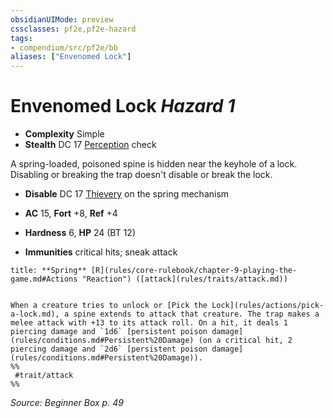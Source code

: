 ```yaml
---
obsidianUIMode: preview
cssclasses: pf2e,pf2e-hazard
tags:
- compendium/src/pf2e/bb
aliases: ["Envenomed Lock"]
---
```

# Envenomed Lock *Hazard 1*  

- **Complexity** Simple
- **Stealth** DC 17 [Perception](compendium/skills.md#Perception) check  

A spring-loaded, poisoned spine is hidden near the keyhole of a lock. Disabling or breaking the trap doesn't disable or break the lock.

- **Disable** DC 17 [Thievery](compendium/skills.md#Thievery) on the spring mechanism  

- **AC** 15, **Fort** +8, **Ref** +4
- **Hardness** 6, **HP** 24 (BT 12)
- **Immunities** critical hits; sneak attack

```ad-embed-ability
title: **Spring** [R](rules/core-rulebook/chapter-9-playing-the-game.md#Actions "Reaction") ([attack](rules/traits/attack.md))


When a creature tries to unlock or [Pick the Lock](rules/actions/pick-a-lock.md), a spine extends to attack that creature. The trap makes a melee attack with +13 to its attack roll. On a hit, it deals 1 piercing damage and `1d6` [persistent poison damage](rules/conditions.md#Persistent%20Damage) (on a critical hit, 2 piercing damage and `2d6` [persistent poison damage](rules/conditions.md#Persistent%20Damage)).  
%%
 #trait/attack 
%%
```

*Source: Beginner Box p. 49*